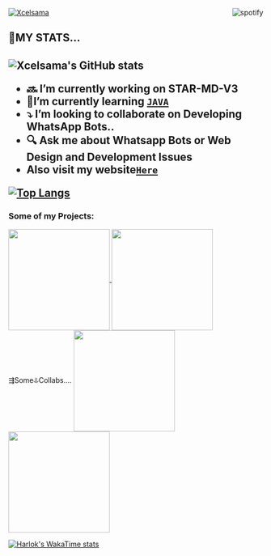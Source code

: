 [![Xcelsama](https://readme-typing-svg.demolab.com?font=Anton&size=30&pause=998&color=F51FFF&background=F7F2F20A&vCenter=true&random=false&width=465&lines=Hello+Everyone%F0%9F%91%8B!;My+Name+is+Excel+Amadi;I+am+a+Self+Learned+Fronted+Developer;I+am+from+West+Africa-Nigeria)](https://github.com/Xcelsama)
<img src="https://spotify-github-profile.vercel.app/api/view?uid=31tvn6y7tjpbzwvacw3iitologtq&cover_image=true&theme=default&bar_color=00ff00&bar_color_cover=true" alt="spotify" align="right"/>
<h2/> 💎MY STATS...<h2/>

![Xcelsama's GitHub stats](https://github-readme-stats.vercel.app/api?username=Xcelsama&show=reviews,discussions_started,discussions_answered,prs_merged,prs_merged_percentage&theme=tokyonight&show_icons=true)

- 🔜 I’m currently working on STAR-MD-V3
- 🔰I’m currently learning [`JAVA`](https://www.liaoxuefeng.com/wiki/1016959663602400)
- ⤵️ I’m looking to collaborate on Developing WhatsApp Bots.. 
- 🔍 Ask me about Whatsapp Bots or Web Design and Development Issues
-  Also visit my website[`Here`](https://github.com/Xcelsama)


[![Top Langs](https://github-readme-stats.vercel.app/api/top-langs/?username=Xcelsama&layout=donut)](https://github.com/Xcelsama)
<h3>Some of my Projects:</h3>

<a href="https://github.com/Xcelsama/STAR-MD-V2">
  <img height=200 align="center" src="https://github-readme-stats.vercel.app/api/pin/?username=Xcelsama&repo=STAR-MD-V2&theme=dark&layout=compact&langs_count=8&card_width=320" />
</a>

<a href="https://github.com/Xcelsama/STAR-MD">
  <img height=200 align="center" src="https://github-readme-stats.vercel.app/api/pin/?username=Xcelsama&repo=STAR-MD&theme=dark&layout=compact&langs_count=8&card_width=320" />
</a>
⇶Some⥥Collabs....
<a href="https://github.com/Giftedmaurice/giftedmdV2-session-generator">
  <img height=200 align="center" src="https://github-readme-stats.vercel.app/api/pin/?username=Giftedmaurice&repo=giftedmdv2-session-generator&theme=dark&layout=compact&langs_count=8&card_width=320" />
</a>
 
<a href="https://github.com/Kingjux/Venocyber-voice-message">
  <img height=200 align="center" src="https://github-readme-stats.vercel.app/api/pin/?username=Kingjux&repo=Venocyber-voice-message&theme=dark&layout=compact&langs_count=8&card_width=320" />
</a>



[![Harlok's WakaTime stats](https://github-readme-stats.vercel.app/api/wakatime?username=ffflabs)](https://github.com/Xcelsama)